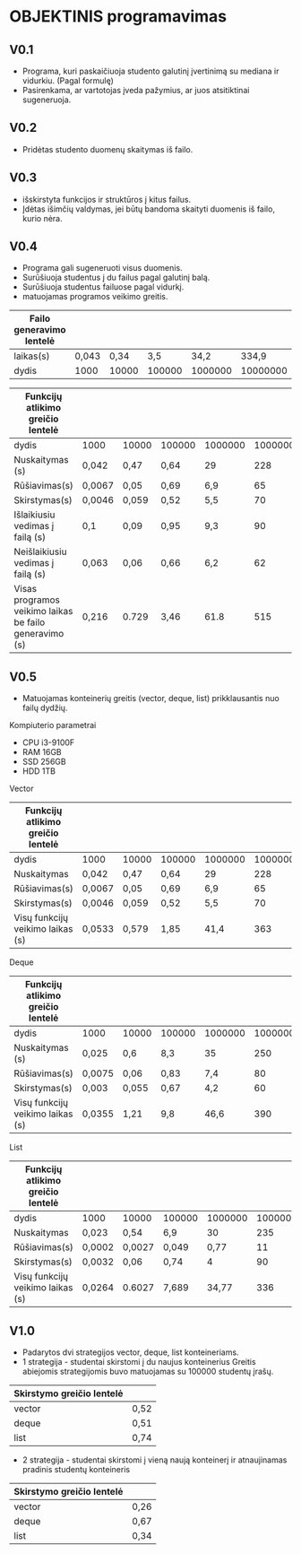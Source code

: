 # OBJEKTINIS programavimas
## V0.1

- Programa, kuri paskaičiuoja studento galutinį įvertinimą su mediana ir vidurkiu. (Pagal formulę)
- Pasirenkama, ar vartotojas įveda pažymius, ar juos atsitiktinai sugeneruoja.

## V0.2

- Pridėtas studento duomenų skaitymas iš failo.

## V0.3

- išskirstyta funkcijos ir struktūros į kitus failus.
- Įdėtas išimčių valdymas, jei būtų bandoma skaityti duomenis iš failo, kurio nėra.

## V0.4

- Programa gali sugeneruoti visus duomenis.
- Surūšiuoja studentus į du failus pagal galutinį balą.
- Surūšiuoja studentus failuose pagal vidurkį.
- matuojamas programos veikimo greitis.

| Failo generavimo lentelė||||||
|-------------------------|-----|-----|-----|-----|-----|
|laikas(s)|0,043|0,34|3,5|34,2|334,9|
|dydis| 1000 |10000|100000|1000000|10000000|

|Funkcijų atlikimo greičio lentelė||||||
|-------------------------|-----|-----|-----|-----|-----|
|dydis| 1000 |10000|100000|1000000|10000000|
|Nuskaitymas (s)|0,042|0,47|0,64|29|228|
|Rūšiavimas(s)|0,0067|0,05|0,69|6,9|65|
|Skirstymas(s)|0,0046|0,059|0,52|5,5|70|
|Išlaikiusiu vedimas į failą (s)|0,1|0,09|0,95|9,3|90|
|Neišlaikiusiu vedimas į failą (s)|0,063|0,06|0,66|6,2|62|
|Visas programos veikimo laikas be failo generavimo (s)|0,216|0.729|3,46|61.8|515|

## V0.5

- Matuojamas konteinerių greitis (vector, deque, list) prikklausantis nuo failų dydžių.

Kompiuterio parametrai
- CPU i3-9100F
- RAM 16GB
- SSD 256GB
- HDD 1TB

Vector

|Funkcijų atlikimo greičio lentelė||||||
|-------------------------|-----|-----|-----|-----|-----|
|dydis| 1000 |10000|100000|1000000|10000000|
|Nuskaitymas|0,042|0,47|0,64|29|228|
|Rūšiavimas(s)|0,0067|0,05|0,69|6,9|65|
|Skirstymas(s)|0,0046|0,059|0,52|5,5|70|
|Visų funkcijų veikimo laikas (s)|0,0533|0,579|1,85|41,4|363|

Deque

|Funkcijų atlikimo greičio lentelė||||||
|-------------------------|-----|-----|-----|-----|-----|
|dydis| 1000 |10000|100000|1000000|10000000|
|Nuskaitymas (s)|0,025|0,6|8,3|35|250|
|Rūšiavimas(s)|0,0075|0,06|0,83|7,4|80|
|Skirstymas(s)|0,003|0,055|0,67|4,2|60|
|Visų funkcijų veikimo laikas (s)|0,0355|1,21|9,8|46,6|390|

List

|Funkcijų atlikimo greičio lentelė||||||
|-------------------------|-----|-----|-----|-----|-----|
|dydis| 1000 |10000|100000|1000000|10000000|
|Nuskaitymas|0,023|0,54|6,9|30|235|
|Rūšiavimas(s)|0,0002|0,0027|0,049|0,77|11|
|Skirstymas(s)|0,0032|0,06|0,74|4|90|
|Visų funkcijų veikimo laikas (s)|0,0264|0.6027|7,689|34,77|336|

## V1.0

- Padarytos dvi strategijos vector, deque, list konteineriams.
- 1 strategija - studentai skirstomi į du naujus konteinerius
 Greitis abiejomis strategijomis buvo matuojamas su 100000 studentų įrašų.
 
|Skirstymo greičio lentelė||
|-------------------------|-----|
|vector| 0,52|
|deque| 0,51| 
|list| 0,74|

- 2 strategija - studentai skirstomi į vieną naują konteinerį ir atnaujinamas pradinis studentų konteineris

|Skirstymo greičio lentelė||
|-------------------------|-----|
|vector| 0,26|
|deque| 0,67|
|list| 0,34|

